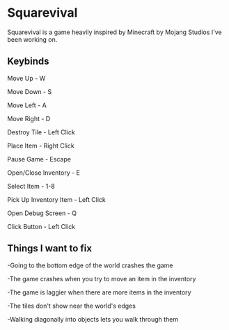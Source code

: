 # Squarevival
Squarevival is a game heavily inspired by Minecraft by Mojang Studios I've been working on.

## Keybinds
Move Up - W

Move Down - S

Move Left - A

Move Right - D

Destroy Tile - Left Click

Place Item - Right Click

Pause Game - Escape

Open/Close Inventory - E

Select Item - 1-8

Pick Up Inventory Item - Left Click

Open Debug Screen - Q

Click Button - Left Click

## Things I want to fix
-Going to the bottom edge of the world crashes the game

-The game crashes when you try to move an item in the inventory

-The game is laggier when there are more items in the inventory

-The tiles don't show near the world's edges

-Walking diagonally into objects lets you walk through them
